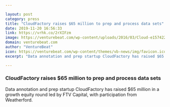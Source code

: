```yaml
---

layout: post
category: press
title: "CloudFactory raises $65 million to prep and process data sets"
date: 2019-11-20 16:56:33
link: https://vrhk.co/2rXIFzm
image: https://venturebeat.com/wp-content/uploads/2016/03/Cloud-e1574221422913.jpg?w=1200&strip=all
domain: venturebeat.com
author: "VentureBeat"
icon: https://venturebeat.com/wp-content/themes/vb-news/img/favicon.ico
excerpt: "Data annotation and prep startup CloudFactory has raised $65 million in a growth equity round led by FTV Capital, with participation from Weatherford."

---
```


### CloudFactory raises $65 million to prep and process data sets

Data annotation and prep startup CloudFactory has raised $65 million in a growth equity round led by FTV Capital, with participation from Weatherford.